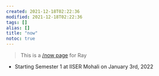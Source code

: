 ```yaml
---
created: 2021-12-18T02:22:36
modified: 2021-12-18T02:22:36
tags: []
alias: []
title: "now"
notoc: true
---
```

> This is a [/now page](https://nownownow.com/about) for Ray

- Starting Semester 1 at IISER Mohali on January 3rd, 2022